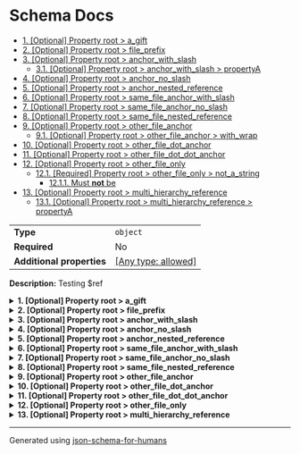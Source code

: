 # Schema Docs

- [1. [Optional] Property root > a_gift](#a_gift)
- [2. [Optional] Property root > file_prefix](#file_prefix)
- [3. [Optional] Property root > anchor_with_slash](#anchor_with_slash)
  - [3.1. [Optional] Property root > anchor_with_slash > propertyA](#anchor_with_slash_propertyA)
- [4. [Optional] Property root > anchor_no_slash](#anchor_no_slash)
- [5. [Optional] Property root > anchor_nested_reference](#anchor_nested_reference)
- [6. [Optional] Property root > same_file_anchor_with_slash](#same_file_anchor_with_slash)
- [7. [Optional] Property root > same_file_anchor_no_slash](#same_file_anchor_no_slash)
- [8. [Optional] Property root > same_file_nested_reference](#same_file_nested_reference)
- [9. [Optional] Property root > other_file_anchor](#other_file_anchor)
  - [9.1. [Optional] Property root > other_file_anchor > with_wrap](#other_file_anchor_with_wrap)
- [10. [Optional] Property root > other_file_dot_anchor](#other_file_dot_anchor)
- [11. [Optional] Property root > other_file_dot_dot_anchor](#other_file_dot_dot_anchor)
- [12. [Optional] Property root > other_file_only](#other_file_only)
  - [12.1. [Required] Property root > other_file_only > not_a_string](#other_file_only_not_a_string)
    - [12.1.1. Must **not** be](#autogenerated_heading_2)
- [13. [Optional] Property root > multi_hierarchy_reference](#multi_hierarchy_reference)
  - [13.1. [Optional] Property root > multi_hierarchy_reference > propertyA](#multi_hierarchy_reference_propertyA)

|                           |                                                                           |
| ------------------------- | ------------------------------------------------------------------------- |
| **Type**                  | `object`                                                                  |
| **Required**              | No                                                                        |
| **Additional properties** | [[Any type: allowed]](# "Additional Properties of any type are allowed.") |

**Description:** Testing $ref

<details>
<summary><strong> <a name="a_gift"></a>1. [Optional] Property root > a_gift</strong>  

</summary>
<blockquote>

|                |                    |
| -------------- | ------------------ |
| **Type**       | `string`           |
| **Required**   | No                 |
| **Defined in** | #/definitions/gift |

**Description:** A gift, or is it?

</blockquote>
</details>

<details>
<summary><strong> <a name="file_prefix"></a>2. [Optional] Property root > file_prefix</strong>  

</summary>
<blockquote>

|                        |                   |
| ---------------------- | ----------------- |
| **Type**               | `string`          |
| **Required**           | No                |
| **Same definition as** | [a_gift](#a_gift) |

**Description:** A gift, or is it?

</blockquote>
</details>

<details>
<summary><strong> <a name="anchor_with_slash"></a>3. [Optional] Property root > anchor_with_slash</strong>  

</summary>
<blockquote>

|                           |                                                         |
| ------------------------- | ------------------------------------------------------- |
| **Type**                  | `object`                                                |
| **Required**              | No                                                      |
| **Additional properties** | [[Not allowed]](# "Additional Properties not allowed.") |
| **Defined in**            | #/definitions/object_def                                |

<details>
<summary><strong> <a name="anchor_with_slash_propertyA"></a>3.1. [Optional] Property root > anchor_with_slash > propertyA</strong>  

</summary>
<blockquote>

|              |          |
| ------------ | -------- |
| **Type**     | `string` |
| **Required** | No       |

**Description:** Description for object_def/items/propertyA

</blockquote>
</details>

</blockquote>
</details>

<details>
<summary><strong> <a name="anchor_no_slash"></a>4. [Optional] Property root > anchor_no_slash</strong>  

</summary>
<blockquote>

|                |                        |
| -------------- | ---------------------- |
| **Type**       | `array of string`      |
| **Required**   | No                     |
| **Defined in** | #definitions/array_def |

**Description:** Description for array_def

|                      | Array restrictions |
| -------------------- | ------------------ |
| **Min items**        | N/A                |
| **Max items**        | N/A                |
| **Items unicity**    | False              |
| **Additional items** | False              |
| **Tuple validation** | See below          |

</blockquote>
</details>

<details>
<summary><strong> <a name="anchor_nested_reference"></a>5. [Optional] Property root > anchor_nested_reference</strong>  

</summary>
<blockquote>

|                |                             |
| -------------- | --------------------------- |
| **Type**       | `string`                    |
| **Required**   | No                          |
| **Defined in** | #/definitions/reference_def |

</blockquote>
</details>

<details>
<summary><strong> <a name="same_file_anchor_with_slash"></a>6. [Optional] Property root > same_file_anchor_with_slash</strong>  

</summary>
<blockquote>

|                |                                         |
| -------------- | --------------------------------------- |
| **Type**       | `string`                                |
| **Required**   | No                                      |
| **Defined in** | references.json#/definitions/string_def |

**Description:** Description for string_def

</blockquote>
</details>

<details>
<summary><strong> <a name="same_file_anchor_no_slash"></a>7. [Optional] Property root > same_file_anchor_no_slash</strong>  

</summary>
<blockquote>

|                           |                                                         |
| ------------------------- | ------------------------------------------------------- |
| **Type**                  | `object`                                                |
| **Required**              | No                                                      |
| **Additional properties** | [[Not allowed]](# "Additional Properties not allowed.") |
| **Same definition as**    | [anchor_with_slash](#anchor_with_slash)                 |

</blockquote>
</details>

<details>
<summary><strong> <a name="same_file_nested_reference"></a>8. [Optional] Property root > same_file_nested_reference</strong>  

</summary>
<blockquote>

|                        |                                                     |
| ---------------------- | --------------------------------------------------- |
| **Type**               | `string`                                            |
| **Required**           | No                                                  |
| **Same definition as** | [anchor_nested_reference](#anchor_nested_reference) |

</blockquote>
</details>

<details>
<summary><strong> <a name="other_file_anchor"></a>9. [Optional] Property root > other_file_anchor</strong>  

</summary>
<blockquote>

|                           |                                                                           |
| ------------------------- | ------------------------------------------------------------------------- |
| **Type**                  | `object`                                                                  |
| **Required**              | No                                                                        |
| **Additional properties** | [[Any type: allowed]](# "Additional Properties of any type are allowed.") |
| **Defined in**            | with_descriptions.json#/definitions/gift                                  |

**Description:** The delivery is a gift, no prices displayed

<details>
<summary><strong> <a name="other_file_anchor_with_wrap"></a>9.1. [Optional] Property root > other_file_anchor > with_wrap</strong>  

</summary>
<blockquote>

|              |           |
| ------------ | --------- |
| **Type**     | `boolean` |
| **Required** | No        |

</blockquote>
</details>

</blockquote>
</details>

<details>
<summary><strong> <a name="other_file_dot_anchor"></a>10. [Optional] Property root > other_file_dot_anchor</strong>  

</summary>
<blockquote>

|                           |                                                                           |
| ------------------------- | ------------------------------------------------------------------------- |
| **Type**                  | `object`                                                                  |
| **Required**              | No                                                                        |
| **Additional properties** | [[Any type: allowed]](# "Additional Properties of any type are allowed.") |
| **Same definition as**    | [other_file_anchor](#other_file_anchor)                                   |

**Description:** The delivery is a gift, no prices displayed

</blockquote>
</details>

<details>
<summary><strong> <a name="other_file_dot_dot_anchor"></a>11. [Optional] Property root > other_file_dot_dot_anchor</strong>  

</summary>
<blockquote>

|                           |                                                                           |
| ------------------------- | ------------------------------------------------------------------------- |
| **Type**                  | `object`                                                                  |
| **Required**              | No                                                                        |
| **Additional properties** | [[Any type: allowed]](# "Additional Properties of any type are allowed.") |
| **Same definition as**    | [other_file_anchor](#other_file_anchor)                                   |

**Description:** The delivery is a gift, no prices displayed

</blockquote>
</details>

<details>
<summary><strong> <a name="other_file_only"></a>12. [Optional] Property root > other_file_only</strong>  

</summary>
<blockquote>

|                           |                                                                           |
| ------------------------- | ------------------------------------------------------------------------- |
| **Type**                  | `object`                                                                  |
| **Required**              | No                                                                        |
| **Additional properties** | [[Any type: allowed]](# "Additional Properties of any type are allowed.") |
| **Defined in**            | combining_not.json                                                        |

**Description:** Test schema with a not

<details>
<summary><strong> <a name="other_file_only_not_a_string"></a>12.1. [Required] Property root > other_file_only > not_a_string</strong>  

</summary>
<blockquote>

|                           |                                                                           |
| ------------------------- | ------------------------------------------------------------------------- |
| **Type**                  | `combining`                                                               |
| **Required**              | Yes                                                                       |
| **Additional properties** | [[Any type: allowed]](# "Additional Properties of any type are allowed.") |

#### <a name="autogenerated_heading_2"></a>12.1.1. Must **not** be

|              |          |
| ------------ | -------- |
| **Type**     | `string` |
| **Required** | No       |

</blockquote>
</details>

</blockquote>
</details>

<details>
<summary><strong> <a name="multi_hierarchy_reference"></a>13. [Optional] Property root > multi_hierarchy_reference</strong>  

</summary>
<blockquote>

|                           |                                                                           |
| ------------------------- | ------------------------------------------------------------------------- |
| **Type**                  | `object`                                                                  |
| **Required**              | No                                                                        |
| **Additional properties** | [[Any type: allowed]](# "Additional Properties of any type are allowed.") |
| **Defined in**            | reference_schemas/intermediate.json#/properties/cross_file_reference      |

<details>
<summary><strong> <a name="multi_hierarchy_reference_propertyA"></a>13.1. [Optional] Property root > multi_hierarchy_reference > propertyA</strong>  

</summary>
<blockquote>

|              |          |
| ------------ | -------- |
| **Type**     | `string` |
| **Required** | No       |

**Description:** Contents of propertyA in final.json

</blockquote>
</details>

</blockquote>
</details>

----------------------------------------------------------------------------------------------------------------------------
Generated using [json-schema-for-humans](https://github.com/coveooss/json-schema-for-humans)